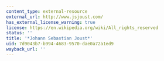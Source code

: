 ```yaml
---
content_type: external-resource
external_url: http://www.jsjoust.com/
has_external_license_warning: true
license: https://en.wikipedia.org/wiki/All_rights_reserved
status: ''
title: '*Johann Sebastian Joust*'
uid: 7d9043b7-b994-4683-9570-dae0a72a1ed9
wayback_url: ''
---
```

